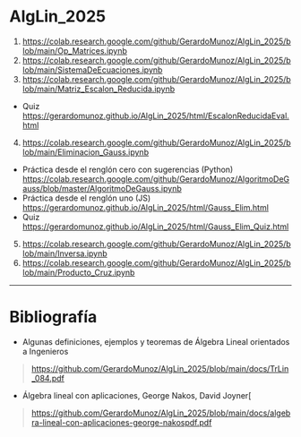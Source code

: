 # AlgLin_2025
1. https://colab.research.google.com/github/GerardoMunoz/AlgLin_2025/blob/main/Op_Matrices.ipynb
2. https://colab.research.google.com/github/GerardoMunoz/AlgLin_2025/blob/main/SistemaDeEcuaciones.ipynb
3. https://colab.research.google.com/github/GerardoMunoz/AlgLin_2025/blob/main/Matriz_Escalon_Reducida.ipynb
  * Quiz https://gerardomunoz.github.io/AlgLin_2025/html/EscalonReducidaEval.html
4. https://colab.research.google.com/github/GerardoMunoz/AlgLin_2025/blob/main/Eliminacion_Gauss.ipynb
  * Práctica desde el renglón cero con sugerencias (Python) https://colab.research.google.com/github/GerardoMunoz/AlgoritmoDeGauss/blob/master/AlgoritmoDeGauss.ipynb
  * Práctica desde el renglón uno  (JS) https://gerardomunoz.github.io/AlgLin_2025/html/Gauss_Elim.html
  * Quiz https://gerardomunoz.github.io/AlgLin_2025/html/Gauss_Elim_Quiz.html
5. https://colab.research.google.com/github/GerardoMunoz/AlgLin_2025/blob/main/Inversa.ipynb
6. https://colab.research.google.com/github/GerardoMunoz/AlgLin_2025/blob/main/Producto_Cruz.ipynb

---
# Bibliografía
* Algunas definiciones, ejemplos y teoremas de Álgebra Lineal orientados a
Ingenieros
> https://github.com/GerardoMunoz/AlgLin_2025/blob/main/docs/TrLin_084.pdf

* Álgebra lineal con aplicaciones, George Nakos, David Joyner[
> https://github.com/GerardoMunoz/AlgLin_2025/blob/main/docs/algebra-lineal-con-aplicaciones-george-nakospdf.pdf
